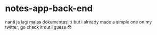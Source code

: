 # notes-app-back-end
nanti ja lagi malas dokumentasi :(
but i already made a simple one on my twitter, go check it out i guess 😳
